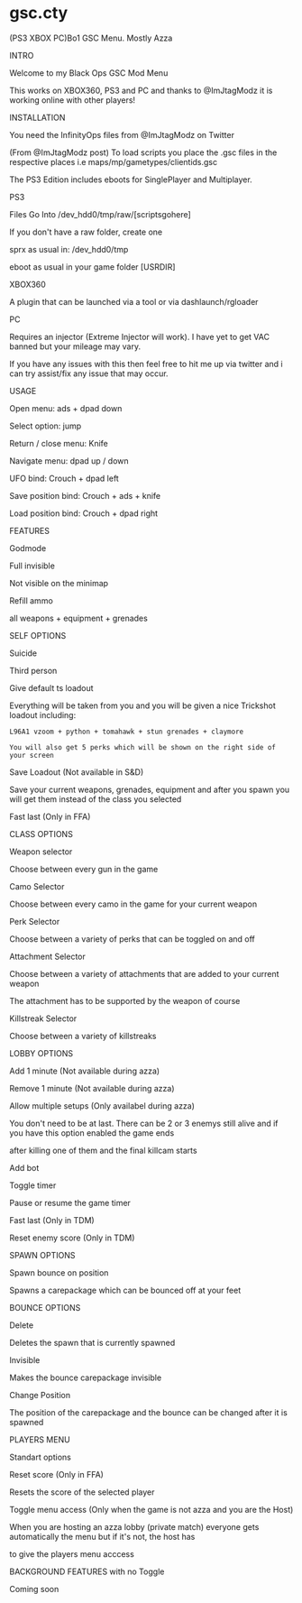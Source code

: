 # gsc.cty
(PS3 XBOX PC)Bo1 GSC Menu. Mostly Azza

INTRO


Welcome to my Black Ops GSC Mod Menu

This works on XBOX360, PS3 and PC and thanks to @ImJtagModz it is working online with other players!


INSTALLATION


You need the InfinityOps files from @ImJtagModz on Twitter

(From @ImJtagModz post)
To load scripts you place the .gsc files in the respective places i.e maps/mp/gametypes/clientids.gsc

The PS3 Edition includes eboots for SinglePlayer and Multiplayer.


PS3


Files Go Into /dev_hdd0/tmp/raw/[scriptsgohere]

If you don't have a raw folder, create one

sprx as usual in: /dev_hdd0/tmp

eboot as usual in your game folder [USRDIR]


XBOX360


A plugin that can be launched via a tool or via dashlaunch/rgloader


PC

Requires an injector (Extreme Injector will work). I have yet to get VAC banned but your mileage may vary.

If you have any issues with this then feel free to hit me up via twitter and i can try assist/fix any issue that may occur.



USAGE


Open menu: ads + dpad down

Select option: jump

Return / close menu: Knife

Navigate menu: dpad up / down

UFO bind: Crouch + dpad left

Save position bind: Crouch + ads + knife

Load position bind: Crouch + dpad right



FEATURES


Godmode

Full invisible

  Not visible on the minimap
  
Refill ammo 

  all weapons + equipment + grenades
  
  
SELF OPTIONS

Suicide

Third person

Give default ts loadout

  Everything will be taken from you and you will be given a nice Trickshot loadout including:
  
    L96A1 vzoom + python + tomahawk + stun grenades + claymore
    
    You will also get 5 perks which will be shown on the right side of your screen
    
Save Loadout (Not available in S&D)

  Save your current weapons, grenades, equipment and after you spawn you will get them instead of the class you selected
  
Fast last (Only in FFA)


CLASS OPTIONS


Weapon selector

  Choose between every gun in the game
  
Camo Selector


  Choose between every camo in the game for your current weapon
  
Perk Selector


  Choose between a variety of perks that can be toggled on and off
  
Attachment Selector


  Choose between a variety of attachments that are added to your current weapon
  
  The attachment has to be supported by the weapon of course
  
Killstreak Selector


  Choose between a variety of killstreaks
  
  
LOBBY OPTIONS


Add 1 minute (Not available during azza)

Remove 1 minute (Not available during azza)

Allow multiple setups (Only availabel during azza)

  You don't need to be at last. There can be 2 or 3 enemys still alive and if you have this option enabled the game ends
  
  after killing one of them and the final killcam starts
  
Add bot

Toggle timer

  Pause or resume the game timer
  
Fast last (Only in TDM)

Reset enemy score (Only in TDM)


SPAWN OPTIONS


Spawn bounce on position

  Spawns a carepackage which can be bounced off at your feet
  

BOUNCE OPTIONS


Delete

  Deletes the spawn that is currently spawned
  
Invisible

  Makes the bounce carepackage invisible
  
Change Position

  The position of the carepackage and the bounce can be changed after it is spawned
  
  
PLAYERS MENU


Standart options

Reset score (Only in FFA)

  Resets the score of the selected player
  
Toggle menu access (Only when the game is not azza and you are the Host)

  When you are hosting an azza lobby (private match) everyone gets automatically the menu but if it's not, the host has
  
  to give the players menu acccess
  
  
BACKGROUND FEATURES with no Toggle


Coming soon
